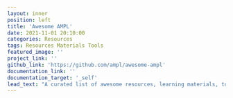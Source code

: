 ```yaml
---
layout: inner
position: left
title: 'Awesome AMPL'
date: 2021-11-01 20:10:00
categories: Resources
tags: Resources Materials Tools
featured_image: ''
project_link: ''
github_link: 'https://github.com/ampl/awesome-ampl'
documentation_link: ''
documentation_target: '_self'
lead_text: "A curated list of awesome resources, learning materials, tools, frameworks, platforms, technologies and source code projects in the field of Optimization using AMPL."
---
```

